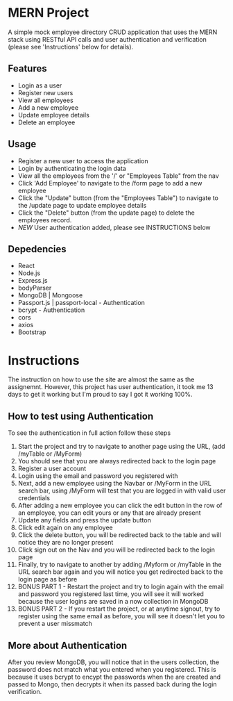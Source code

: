 # MERN Project

A simple mock employee directory CRUD application that uses the MERN stack using  RESTful API calls and user authentication and verification (please see 'Instructions' below for details).

## Features

- Login as a user
- Register new users
- View all employees
- Add a new employee
- Update employee details
- Delete an employee

## Usage

- Register a new user to access the application
- Login by authenticating the login data
- View all the employees from the '/' or "Employees Table" from the nav
- Click 'Add Employee' to navigate to the /form page to add a new employee
- Click the "Update" button (from the "Employees Table") to navigate to the /update page to update employee details
- Click the "Delete" button (from the update page) to delete the employees record. 
-  *NEW* User authentication added, please see INSTRUCTIONS below

## Depedencies

- React
- Node.js
- Express.js
- bodyParser
- MongoDB | Mongoose
- Passport.js | passport-local - Authentication
- bcrypt - Authentication
- cors
- axios
- Bootstrap

# Instructions

The instruction on how to use the site are almost the same as the assignemnt. However, this project has user authentication, it took me 13 days to get it working but I'm proud to say I got it working 100%.

## How to test using Authentication

To see the authentication in full action follow these steps
1. Start the project and try to navigate to another page using the URL, (add /myTable or /MyForm)
2. You should see that you are always redirected back to the login page
3. Register a user account
4. Login using the email and password you registered with
5. Next, add a new employee using the Navbar or /MyForm in the URL search bar, using /MyForm  will test that you are logged in with valid user credentials 
6. After adding a new employee you can click the edit button in the row of an employee, you can edit yours or any that are already present
7. Update any fields and press the update button
8. Click edit again on any employee
9. Click the delete button, you will be redirected back to the table and will notice they are no longer present
10. Click sign out on the Nav and you will be redirected back to the login page
11. Finally, try to navigate to another by adding /Myform or /myTable in the URL search bar again and you will notice you get redirected back to the login page as before
12. BONUS PART 1 - Restart the project and try to login again with the email and password you registered last time, you will see it will worked because the user logins are saved in a now collection in MongoDB
13. BONUS PART 2 - If you restart the project, or at anytime signout, try to register using the same email as before, you will see it doesn't let you to prevent a user missmatch

## More about Authentication

After you review MongoDB, you will notice that in the users collection, the password does not match what you entered when you registered. This is because it uses bcrypt to encypt the passwords when the are created and passed to Mongo, then decrypts it when its passed back during the login verification. 

